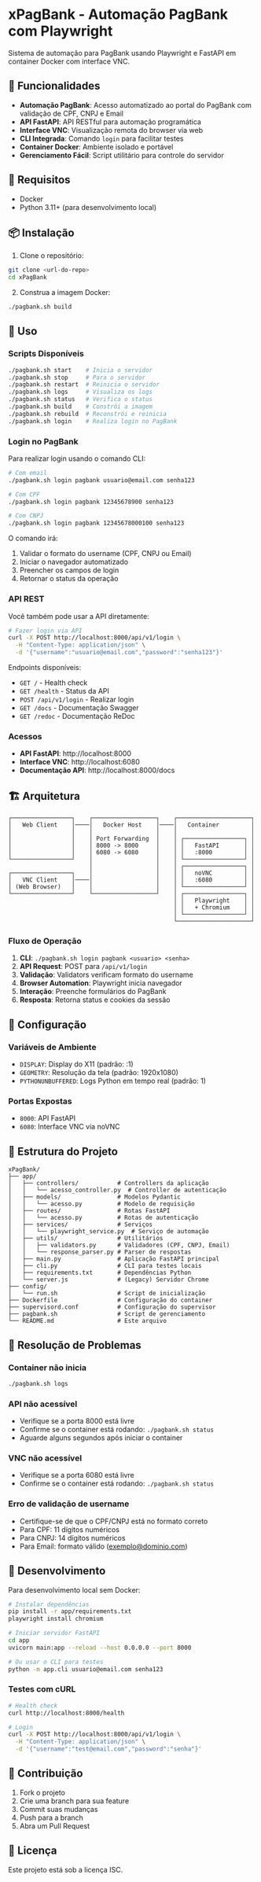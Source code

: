 # xPagBank - Automação PagBank com Playwright

Sistema de automação para PagBank usando Playwright e FastAPI em container Docker com interface VNC.

## 🚀 Funcionalidades

- **Automação PagBank**: Acesso automatizado ao portal do PagBank com validação de CPF, CNPJ e Email
- **API FastAPI**: API RESTful para automação programática
- **Interface VNC**: Visualização remota do browser via web
- **CLI Integrada**: Comando `login` para facilitar testes
- **Container Docker**: Ambiente isolado e portável
- **Gerenciamento Fácil**: Script utilitário para controle do servidor

## 🔧 Requisitos

- Docker
- Python 3.11+ (para desenvolvimento local)

## 📦 Instalação

1. Clone o repositório:
```bash
git clone <url-do-repo>
cd xPagBank
```

2. Construa a imagem Docker:
```bash
./pagbank.sh build
```

## 🎯 Uso

### Scripts Disponíveis

```bash
./pagbank.sh start    # Inicia o servidor
./pagbank.sh stop     # Para o servidor  
./pagbank.sh restart  # Reinicia o servidor
./pagbank.sh logs     # Visualiza os logs
./pagbank.sh status   # Verifica o status
./pagbank.sh build    # Constrói a imagem
./pagbank.sh rebuild  # Reconstrói e reinicia
./pagbank.sh login    # Realiza login no PagBank
```

### Login no PagBank

Para realizar login usando o comando CLI:

```bash
# Com email
./pagbank.sh login pagbank usuario@email.com senha123

# Com CPF
./pagbank.sh login pagbank 12345678900 senha123

# Com CNPJ
./pagbank.sh login pagbank 12345678000100 senha123
```

O comando irá:
1. Validar o formato do username (CPF, CNPJ ou Email)
2. Iniciar o navegador automatizado
3. Preencher os campos de login
4. Retornar o status da operação

### API REST

Você também pode usar a API diretamente:

```bash
# Fazer login via API
curl -X POST http://localhost:8000/api/v1/login \
  -H "Content-Type: application/json" \
  -d '{"username":"usuario@email.com","password":"senha123"}'
```

Endpoints disponíveis:
- `GET /` - Health check
- `GET /health` - Status da API
- `POST /api/v1/login` - Realizar login
- `GET /docs` - Documentação Swagger
- `GET /redoc` - Documentação ReDoc

### Acessos

- **API FastAPI**: http://localhost:8000
- **Interface VNC**: http://localhost:6080
- **Documentação API**: http://localhost:8000/docs

## 🏗️ Arquitetura

```
┌─────────────────┐    ┌──────────────────┐    ┌─────────────────────┐
│   Web Client    │────│   Docker Host    │────│   Container         │
│                 │    │                  │    │                     │
│                 │    │ Port Forwarding  │    │ ┌─────────────────┐ │
│                 │    │ 8000 -> 8000     │    │ │   FastAPI       │ │
│                 │    │ 6080 -> 6080     │    │ │   :8000         │ │
└─────────────────┘    │                  │    │ └─────────────────┘ │
                       │                  │    │ ┌─────────────────┐ │
┌─────────────────┐    │                  │    │ │   noVNC         │ │
│   VNC Client    │────│                  │    │ │   :6080         │ │
│ (Web Browser)   │    │                  │    │ └─────────────────┘ │
└─────────────────┘    └──────────────────┘    │ ┌─────────────────┐ │
                                               │ │   Playwright    │ │
                                               │ │   + Chromium    │ │
                                               │ └─────────────────┘ │
                                               └─────────────────────┘
```

### Fluxo de Operação

1. **CLI**: `./pagbank.sh login pagbank <usuario> <senha>`
2. **API Request**: POST para `/api/v1/login`
3. **Validação**: Validators verificam formato do username
4. **Browser Automation**: Playwright inicia navegador
5. **Interação**: Preenche formulários do PagBank
6. **Resposta**: Retorna status e cookies da sessão

## 🔧 Configuração

### Variáveis de Ambiente

- `DISPLAY`: Display do X11 (padrão: :1)
- `GEOMETRY`: Resolução da tela (padrão: 1920x1080)
- `PYTHONUNBUFFERED`: Logs Python em tempo real (padrão: 1)

### Portas Expostas

- `8000`: API FastAPI
- `6080`: Interface VNC via noVNC

## 📁 Estrutura do Projeto

```
xPagBank/
├── app/
│   ├── controllers/           # Controllers da aplicação
│   │   └── acesso_controller.py  # Controller de autenticação
│   ├── models/                # Modelos Pydantic
│   │   └── acesso.py          # Modelo de requisição
│   ├── routes/                # Rotas FastAPI
│   │   └── acesso.py          # Rotas de autenticação
│   ├── services/              # Serviços
│   │   └── playwright_service.py  # Serviço de automação
│   ├── utils/                 # Utilitários
│   │   ├── validators.py      # Validadores (CPF, CNPJ, Email)
│   │   └── response_parser.py # Parser de respostas
│   ├── main.py                # Aplicação FastAPI principal
│   ├── cli.py                 # CLI para testes locais
│   ├── requirements.txt       # Dependências Python
│   └── server.js              # (Legacy) Servidor Chrome
├── config/
│   └── run.sh                 # Script de inicialização
├── Dockerfile                 # Configuração do container
├── supervisord.conf           # Configuração do supervisor
├── pagbank.sh                 # Script de gerenciamento
└── README.md                  # Este arquivo
```

## 🐛 Resolução de Problemas

### Container não inicia
```bash
./pagbank.sh logs
```

### API não acessível
- Verifique se a porta 8000 está livre
- Confirme se o container está rodando: `./pagbank.sh status`
- Aguarde alguns segundos após iniciar o container

### VNC não acessível
- Verifique se a porta 6080 está livre
- Confirme se o container está rodando: `./pagbank.sh status`

### Erro de validação de username
- Certifique-se de que o CPF/CNPJ está no formato correto
- Para CPF: 11 dígitos numéricos
- Para CNPJ: 14 dígitos numéricos
- Para Email: formato válido (exemplo@dominio.com)

## 📝 Desenvolvimento

Para desenvolvimento local sem Docker:

```bash
# Instalar dependências
pip install -r app/requirements.txt
playwright install chromium

# Iniciar servidor FastAPI
cd app
uvicorn main:app --reload --host 0.0.0.0 --port 8000

# Ou usar o CLI para testes
python -m app.cli usuario@email.com senha123
```

### Testes com cURL

```bash
# Health check
curl http://localhost:8000/health

# Login
curl -X POST http://localhost:8000/api/v1/login \
  -H "Content-Type: application/json" \
  -d '{"username":"test@email.com","password":"senha"}'
```

## 🤝 Contribuição

1. Fork o projeto
2. Crie uma branch para sua feature
3. Commit suas mudanças
4. Push para a branch
5. Abra um Pull Request

## 📄 Licença

Este projeto está sob a licença ISC.